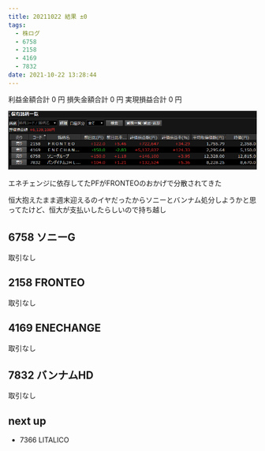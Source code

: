 ```yaml
---
title: 20211022 結果 ±0
tags:
  - 株ログ
  - 6758
  - 2158
  - 4169
  - 7832
date: 2021-10-22 13:28:44
---
```


利益金額合計 0 円
損失金額合計 0 円
実現損益合計 0 円

![i](/kab/img/20211022000.png)

エネチェンジに依存してたPFがFRONTEOのおかげで分散されてきた

恒大抱えたまま週末迎えるのイヤだったからソニーとバンナム処分しようかと思ってたけど、恒大が支払いしたらしいので持ち越し

## 6758 ソニーG

取引なし

## 2158 FRONTEO

取引なし

## 4169 ENECHANGE

取引なし

## 7832 バンナムHD

取引なし

## next up

- 7366 LITALICO
